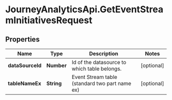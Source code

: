 # JourneyAnalyticsApi.GetEventStreamInitiativesRequest

## Properties

Name | Type | Description | Notes
------------ | ------------- | ------------- | -------------
**dataSourceId** | **Number** | Id of the datasource to which table belongs. | [optional] 
**tableNameEx** | **String** | Event Stream table (standard two part name ex) | [optional] 


